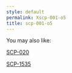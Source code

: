 ```yaml
---
style: default
permalink: Xscp-001-o5
title: scp-001-o5
---
```

You may also like:

[SCP-020](http://scp-wiki.net/scp-020)

[SCP-1535](http://scp-wiki.net/scp-1535)
